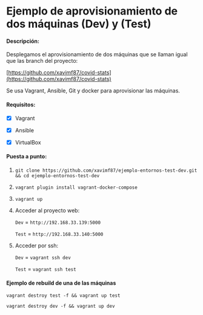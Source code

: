 # Ejemplo de aprovisionamiento de dos máquinas (Dev) y (Test)

#### Descripción:

Desplegamos el aprovisionamiento de dos máquinas que se llaman igual que las branch del proyecto:

[https://github.com/xavimf87/covid-stats](https://github.com/xavimf87/covid-stats)

Se usa Vagrant, Ansible, Git y docker para aprovisionar las máquinas.


#### Requisitos:

  
- [x] Vagrant
- [x] Ansible
- [x] VirtualBox



#### Puesta a punto:

1. `git clone https://github.com/xavimf87/ejemplo-entornos-test-dev.git && cd ejemplo-entornos-test-dev`

2. `vagrant plugin install vagrant-docker-compose`

3. `vagrant up`

4. Acceder al proyecto web:

   `Dev` = `http://192.168.33.139:5000`

   `Test` = `http://192.168.33.140:5000`
5. Acceder por ssh:

   `Dev` = `vagrant ssh dev`

   `Test` = `vagrant ssh test`

#### Ejemplo de rebuild de una de las máquinas

`vagrant destroy test -f && vagrant up test`

`vagrant destroy dev -f && vagrant up dev`
